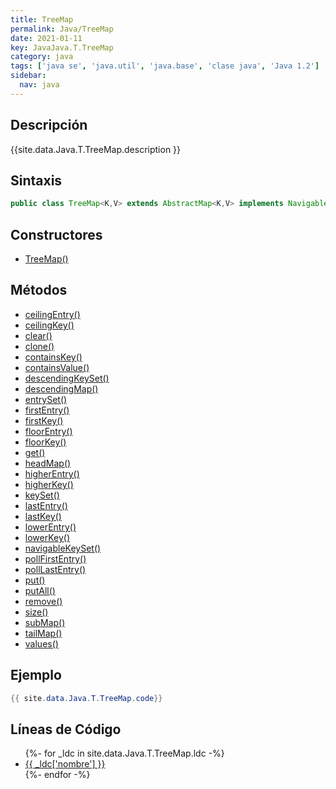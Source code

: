```yaml
---
title: TreeMap
permalink: Java/TreeMap
date: 2021-01-11
key: JavaJava.T.TreeMap
category: java
tags: ['java se', 'java.util', 'java.base', 'clase java', 'Java 1.2']
sidebar: 
  nav: java
---
```


## Descripción
{{site.data.Java.T.TreeMap.description }}

## Sintaxis
~~~java
public class TreeMap<K,V> extends AbstractMap<K,V> implements NavigableMap<K,V>, Cloneable, Serializable
~~~

## Constructores
* [TreeMap()](/Java/TreeMap/TreeMap/)

## Métodos
* [ceilingEntry()](/Java/TreeMap/ceilingEntry)
* [ceilingKey()](/Java/TreeMap/ceilingKey)
* [clear()](/Java/TreeMap/clear)
* [clone()](/Java/TreeMap/clone)
* [containsKey()](/Java/TreeMap/containsKey)
* [containsValue()](/Java/TreeMap/containsValue)
* [descendingKeySet()](/Java/TreeMap/descendingKeySet)
* [descendingMap()](/Java/TreeMap/descendingMap)
* [entrySet()](/Java/TreeMap/entrySet)
* [firstEntry()](/Java/TreeMap/firstEntry)
* [firstKey()](/Java/TreeMap/firstKey)
* [floorEntry()](/Java/TreeMap/floorEntry)
* [floorKey()](/Java/TreeMap/floorKey)
* [get()](/Java/TreeMap/get)
* [headMap()](/Java/TreeMap/headMap)
* [higherEntry()](/Java/TreeMap/higherEntry)
* [higherKey()](/Java/TreeMap/higherKey)
* [keySet()](/Java/TreeMap/keySet)
* [lastEntry()](/Java/TreeMap/lastEntry)
* [lastKey()](/Java/TreeMap/lastKey)
* [lowerEntry()](/Java/TreeMap/lowerEntry)
* [lowerKey()](/Java/TreeMap/lowerKey)
* [navigableKeySet()](/Java/TreeMap/navigableKeySet)
* [pollFirstEntry()](/Java/TreeMap/pollFirstEntry)
* [pollLastEntry()](/Java/TreeMap/pollLastEntry)
* [put()](/Java/TreeMap/put)
* [putAll()](/Java/TreeMap/putAll)
* [remove()](/Java/TreeMap/remove)
* [size()](/Java/TreeMap/size)
* [subMap()](/Java/TreeMap/subMap)
* [tailMap()](/Java/TreeMap/tailMap)
* [values()](/Java/TreeMap/values)

## Ejemplo
~~~java
{{ site.data.Java.T.TreeMap.code}}
~~~

## Líneas de Código
<ul>
{%- for _ldc in site.data.Java.T.TreeMap.ldc -%}
   <li>
       <a href="{{_ldc['url'] }}">{{ _ldc['nombre'] }}</a>
   </li>
{%- endfor -%}
</ul>
